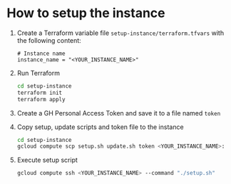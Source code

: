 # How to setup the instance

1. Create a Terraform variable file `setup-instance/terraform.tfvars` with the following content:

   ```hcl
   # Instance name
   instance_name = "<YOUR_INSTANCE_NAME>"
   ```

2. Run Terraform

   ```sh
   cd setup-instance
   terraform init
   terraform apply
   ```

3. Create a GH Personal Access Token and save it to a file named `token`

4. Copy setup, update scripts and token file to the instance

   ```sh
   cd setup-instance
   gcloud compute scp setup.sh update.sh token <YOUR_INSTANCE_NAME>:
   ```

5. Execute setup script

   ```sh
   gcloud compute ssh <YOUR_INSTANCE_NAME> --command "./setup.sh"
   ```
